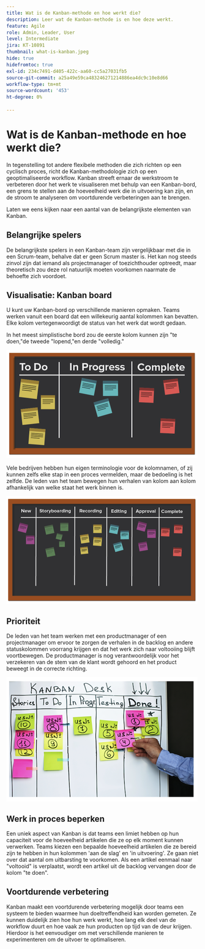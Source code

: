 ```yaml
---
title: Wat is de Kanban-methode en hoe werkt die?
description: Leer wat de Kanban-methode is en hoe deze werkt.
feature: Agile
role: Admin, Leader, User
level: Intermediate
jira: KT-10891
thumbnail: what-is-kanban.jpeg
hide: true
hidefromtoc: true
exl-id: 234c7491-d405-422c-aa60-cc5a27031fb5
source-git-commit: a25a49e59ca483246271214886ea4dc9c10e8d66
workflow-type: tm+mt
source-wordcount: '453'
ht-degree: 0%

---
```


# Wat is de Kanban-methode en hoe werkt die?

In tegenstelling tot andere flexibele methoden die zich richten op een cyclisch proces, richt de Kanban-methodologie zich op een geoptimaliseerde workflow. Kanban streeft ernaar de werkstroom te verbeteren door het werk te visualiseren met behulp van een Kanban-bord, een grens te stellen aan de hoeveelheid werk die in uitvoering kan zijn, en de stroom te analyseren om voortdurende verbeteringen aan te brengen.


Laten we eens kijken naar een aantal van de belangrijkste elementen van Kanban.



## Belangrijke spelers

De belangrijkste spelers in een Kanban-team zijn vergelijkbaar met die in een Scrum-team, behalve dat er geen Scrum master is. Het kan nog steeds zinvol zijn dat iemand als projectmanager of toezichthouder optreedt, maar theoretisch zou deze rol natuurlijk moeten voorkomen naarmate de behoefte zich voordoet.

## Visualisatie: Kanban board

U kunt uw Kanban-bord op verschillende manieren opmaken. Teams werken vanuit een board dat een willekeurig aantal kolommen kan bevatten. Elke kolom vertegenwoordigt de status van het werk dat wordt gedaan.

In het meest simplistische bord zou de eerste kolom kunnen zijn &quot;te doen,&quot;de tweede &quot;lopend,&quot;en derde &quot;volledig.&quot;

![ Blackboard en kleverige nota&#39;s ](assets/agile4-01.png)

Vele bedrijven hebben hun eigen terminologie voor de kolomnamen, of zij kunnen zelfs elke stap in een proces vermelden, maar de bedoeling is het zelfde. De leden van het team bewegen hun verhalen van kolom aan kolom afhankelijk van welke staat het werk binnen is.

![ Blackboard en kleverige nota&#39;s ](assets/agile4-02.png)

## Prioriteit

De leden van het team werken met een productmanager of een projectmanager om ervoor te zorgen de verhalen in de backlog en andere statuskolommen voorrang krijgen en dat het werk zich naar voltooiing blijft voortbewegen. De productmanager is nog verantwoordelijk voor het verzekeren van de stem van de klant wordt gehoord en het product beweegt in de correcte richting.

![ Kanban whiteboard ](assets/agile4-03.png)

## Werk in proces beperken

Een uniek aspect van Kanban is dat teams een limiet hebben op hun capaciteit voor de hoeveelheid artikelen die ze op elk moment kunnen verwerken. Teams kiezen een bepaalde hoeveelheid artikelen die ze bereid zijn te hebben in hun kolommen &#39;aan de slag&#39; en &#39;in uitvoering&#39;. Ze gaan niet over dat aantal om uitbarsting te voorkomen. Als een artikel eenmaal naar &quot;voltooid&quot; is verplaatst, wordt een artikel uit de backlog vervangen door de kolom &quot;te doen&quot;.

## Voortdurende verbetering

Kanban maakt een voortdurende verbetering mogelijk door teams een systeem te bieden waarmee hun doeltreffendheid kan worden gemeten. Ze kunnen duidelijk zien hoe hun werk werkt, hoe lang elk deel van de workflow duurt en hoe vaak ze hun producten op tijd van de deur krijgen. Hierdoor is het eenvoudiger om met verschillende manieren te experimenteren om de uitvoer te optimaliseren.
